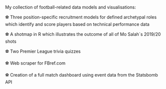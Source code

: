My collection of football-related data models and visualisations:

⚽ Three position-specific recruitment models for defined archetypal roles which identify and score players based on technical performance data

⚽ A shotmap in R which illustrates the outcome of all of Mo Salah´s 2019/20 shots

⚽ Two Premier League trivia quizzes

⚽ Web scraper for FBref.com

⚽ Creation of a full match dashboard using event data from the Statsbomb API




